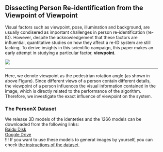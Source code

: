 ## Dissecting Person Re-identification from the Viewpoint of Viewpoint 

Visual factors such as viewpoint, pose, illumination and background, are usually condisered as important challenges in person re-identification (re-ID). However, despite the acknowledgement that these factors are influential, quantitative studies on how they affect a re-ID system are still lacking. To derive insights in this scientific campaign, this paper makes an early attempt in studying a particular factor, **viewpoint**.

![](https://github.com/sxzrt/The-PersonX-dataset/blob/master/images/fig-dfv2.jpg)

****
Here, we denote viewpoint as the pedestrian rotation angle (as shown in above Figure). Since different views of a person contain different details, the viewpoint of a person influences the visual information contained in the image, which is directly related to the performance of the algorithm. Therefore, we investigate the exact influence of viewpoint on the system. 


### The PersonX Dataset
We release 3D models of the identeties and the 1266 models can be downloaded from the following links:<br>
[Baidu Disk](https://pan.baidu.com/s/1nXdrniA7IDgJDKq6FexFJA)<br>
[Google Drive](https://drive.google.com/file/d/1d2PuKD60qFpugbqYfMHtjKmRj9OUdPG4/view?usp=sharing)<br>
!!! If you want to use these models to generat images by yourself, you can check [the instructions of the dataset](https://github.com/sxzrt/Instructions-of-the-PersonX-dataset).

